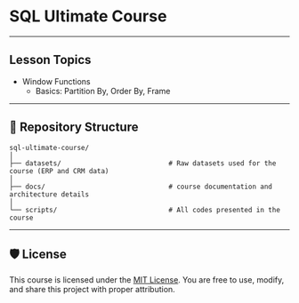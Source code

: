 # SQL Ultimate Course

---

## Lesson Topics

- Window Functions
  - Basics: Partition By, Order By, Frame

---

## 📂 Repository Structure

```
sql-ultimate-course/
│
├── datasets/                           # Raw datasets used for the course (ERP and CRM data)
│
├── docs/                               # course documentation and architecture details
│
└── scripts/                            # All codes presented in the course
```

---

## 🛡️ License

This course is licensed under the [MIT License](LICENSE). You are free to use, modify, and share this project with proper attribution.
